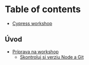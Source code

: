 # Table of contents

* [Cypress workshop](README.md)

## Úvod

* [Príprava na workshop](uvod/priprava-na-workshop/README.md)
  * [Skontroluj si verziu Node a Git](uvod/priprava-na-workshop/skontroluj-si-verziu-node-a-git.md)

